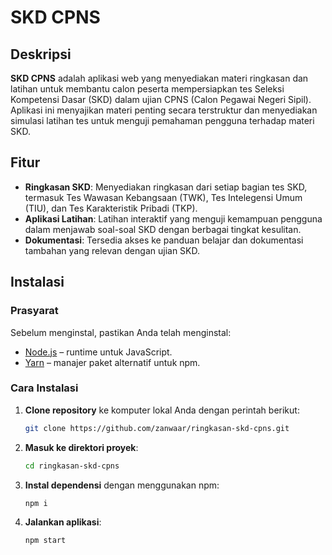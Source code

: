 # SKD CPNS

## Deskripsi

**SKD CPNS** adalah aplikasi web yang menyediakan materi ringkasan dan latihan untuk membantu calon peserta mempersiapkan tes Seleksi Kompetensi Dasar (SKD) dalam ujian CPNS (Calon Pegawai Negeri Sipil). Aplikasi ini menyajikan materi penting secara terstruktur dan menyediakan simulasi latihan tes untuk menguji pemahaman pengguna terhadap materi SKD.

## Fitur

- **Ringkasan SKD**: Menyediakan ringkasan dari setiap bagian tes SKD, termasuk Tes Wawasan Kebangsaan (TWK), Tes Intelegensi Umum (TIU), dan Tes Karakteristik Pribadi (TKP).
- **Aplikasi Latihan**: Latihan interaktif yang menguji kemampuan pengguna dalam menjawab soal-soal SKD dengan berbagai tingkat kesulitan.
- **Dokumentasi**: Tersedia akses ke panduan belajar dan dokumentasi tambahan yang relevan dengan ujian SKD.

## Instalasi

### Prasyarat

Sebelum menginstal, pastikan Anda telah menginstal:
- [Node.js](https://nodejs.org/) – runtime untuk JavaScript.
- [Yarn](https://yarnpkg.com/) – manajer paket alternatif untuk npm.

### Cara Instalasi

1. **Clone repository** ke komputer lokal Anda dengan perintah berikut:

    ```bash
    git clone https://github.com/zanwaar/ringkasan-skd-cpns.git
    ```

2. **Masuk ke direktori proyek**:

    ```bash
    cd ringkasan-skd-cpns
    ```

3. **Instal dependensi** dengan menggunakan npm:

    ```bash
    npm i
    ```

4. **Jalankan aplikasi**:

    ```bash
    npm start
    ```

